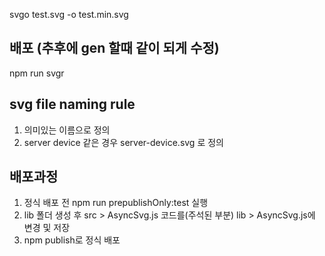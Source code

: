 svgo test.svg -o test.min.svg

## 배포 (추후에 gen 할때 같이 되게 수정)

npm run svgr

## svg file naming rule

1. 의미있는 이름으로 정의
2. server device 같은 경우 server-device.svg 로 정의

## 배포과정

1. 정식 배포 전 npm run prepublishOnly:test 실행
2. lib 폴더 생성 후 src > AsyncSvg.js 코드를(주석된 부분)  lib > AsyncSvg.js에 변경 및 저장
3. npm publish로 정식 배포